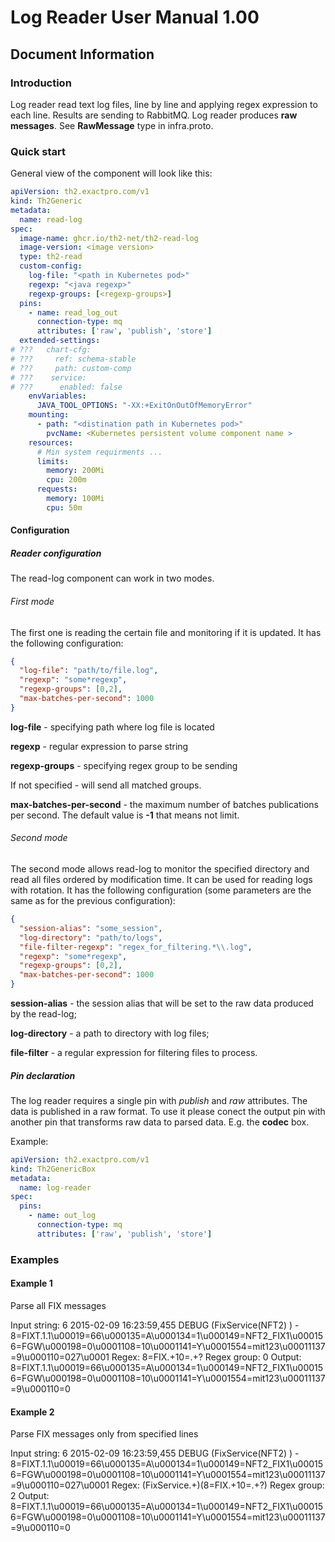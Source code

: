 # Log Reader User Manual 1.00

## Document Information

### Introduction

Log reader read text log files, line by line and applying regex expression to each line. Results are sending to RabbitMQ.
Log reader produces **raw messages**. See **RawMessage** type in infra.proto.

### Quick start
General view of the component will look like this:
```yaml
apiVersion: th2.exactpro.com/v1
kind: Th2Generic
metadata:
  name: read-log
spec:
  image-name: ghcr.io/th2-net/th2-read-log
  image-version: <image version>
  type: th2-read
  custom-config:
    log-file: "<path in Kubernetes pod>"
    regexp: "<java regexp>"
    regexp-groups: [<regexp-groups>]
  pins:
    - name: read_log_out
      connection-type: mq
      attributes: ['raw', 'publish', 'store']
  extended-settings:
# ???   chart-cfg:
# ???     ref: schema-stable
# ???     path: custom-comp
# ???    service:
# ???      enabled: false
    envVariables:
      JAVA_TOOL_OPTIONS: "-XX:+ExitOnOutOfMemoryError"
    mounting:
      - path: "<distination path in Kubernetes pod>"
        pvcName: <Kubernetes persistent volume component name >
    resources:
	  # Min system requirments ...
      limits:
        memory: 200Mi
        cpu: 200m
      requests:
        memory: 100Mi
        cpu: 50m
```

#### Configuration

##### Reader configuration

The read-log component can work in two modes.

###### First mode
The first one is reading the certain file and monitoring if it is updated. It has the following configuration:
```json
{
  "log-file": "path/to/file.log",
  "regexp": "some*regexp",
  "regexp-groups": [0,2],
  "max-batches-per-second": 1000
}
```

**log-file** - specifying path where log file is located

**regexp** - regular expression to parse string

**regexp-groups** - specifying regex group to be sending

If not specified - will send all matched groups.

**max-batches-per-second** - the maximum number of batches publications per second. The default value is **-1** that means not limit.

###### Second mode
The second mode allows read-log to monitor the specified directory and read all files ordered by modification time.
It can be used for reading logs with rotation.
It has the following configuration (some parameters are the same as for the previous configuration):
 ```json
 {
   "session-alias": "some_session",
   "log-directory": "path/to/logs",
   "file-filter-regexp": "regex_for_filtering.*\\.log",
   "regexp": "some*regexp",
   "regexp-groups": [0,2],
   "max-batches-per-second": 1000
 }
 ```

**session-alias** - the session alias that will be set to the raw data produced by the read-log;

**log-directory** - a path to directory with log files;

**file-filter** - a regular expression for filtering files to process.


##### Pin declaration

The log reader requires a single pin with _publish_ and _raw_ attributes. The data is published in a raw format. To use it please conect the output pin with another pin that transforms raw data to parsed data. E.g. the **codec** box.

Example:
```yaml
apiVersion: th2.exactpro.com/v1
kind: Th2GenericBox
metadata:
  name: log-reader
spec:
  pins:
    - name: out_log
      connection-type: mq
      attributes: ['raw', 'publish', 'store']
```

### Examples

#### Example 1

Parse all FIX messages

Input string: 6 2015-02-09 16:23:59,455 DEBUG   (FixService(NFT2)    ) - 8=FIXT.1.1\u00019=66\u000135=A\u000134=1\u000149=NFT2_FIX1\u000156=FGW\u000198=0\u0001108=10\u0001141=Y\u0001554=mit123\u00011137=9\u000110=027\u0001
Regex: 8=FIX.+10=.+?
Regex group: 0 
Output: 8=FIXT.1.1\u00019=66\u000135=A\u000134=1\u000149=NFT2_FIX1\u000156=FGW\u000198=0\u0001108=10\u0001141=Y\u0001554=mit123\u00011137=9\u000110=0

#### Example 2

Parse FIX messages only from specified lines

Input string: 6 2015-02-09 16:23:59,455 DEBUG   (FixService(NFT2)    ) - 8=FIXT.1.1\u00019=66\u000135=A\u000134=1\u000149=NFT2_FIX1\u000156=FGW\u000198=0\u0001108=10\u0001141=Y\u0001554=mit123\u00011137=9\u000110=027\u0001
Regex: (FixService.+)(8=FIX.+10=.+?)
Regex group: 2 
Output: 8=FIXT.1.1\u00019=66\u000135=A\u000134=1\u000149=NFT2_FIX1\u000156=FGW\u000198=0\u0001108=10\u0001141=Y\u0001554=mit123\u00011137=9\u000110=0


